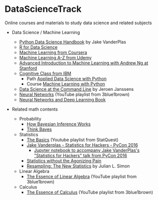 # DataScienceTrack
Online courses and materials to study data science and related subjects

* Data Science / Machine Learning
  * [Python Data Science Handbook](https://github.com/jakevdp/PythonDataScienceHandbook) by Jake VanderPlas
  * [R for Data Science](https://r4ds.had.co.nz/explore-intro.html)
  * [Machine Learning from Coursera](https://www.coursera.org/learn/machine-learning)
  * [Machine Learning A-Z from Udemy](https://www.udemy.com/machinelearning/)
  * [Advanced Introduction to Machine Learning with Andrew Ng at Stanford](https://www.youtube.com/watch?v=UzxYlbK2c7E&list=PLA89DCFA6ADACE599)
  * [Cognitive Class from IBM](https://cognitiveclass.ai/)
    * Path [Applied Data Science with Python](https://cognitiveclass.ai/learn/data-science-with-python/)
    * Course [Machine Learning with Python](https://cognitiveclass.ai/courses/machine-learning-with-python/)
  * [Data Science at the Command Line](https://www.datascienceatthecommandline.com) by Jeroen Janssens
  * [Neural Networks](https://www.youtube.com/playlist?list=PLZHQObOWTQDNU6R1_67000Dx_ZCJB-3pi) (YouTube playlist from 3blue1brown)
  * [Neural Networks and Deep Learning Book](http://neuralnetworksanddeeplearning.com/)
  
* Related math contents
  * Probability
    * [How Bayesian Inference Works](http://brohrer.github.io/how_bayesian_inference_works.html)
    * [Think Bayes](https://greenteapress.com/wp/think-bayes/)
  * Statistics
    * [The Basics](https://www.youtube.com/watch?v=qBigTkBLU6g&list=PLblh5JKOoLUK0FLuzwntyYI10UQFUhsY9) (Youtube playlist from StatQuest)
    * [Jake Vanderplas - Statistics for Hackers - PyCon 2016](https://www.youtube.com/watch?v=Iq9DzN6mvYA&t=553s)
      * [Jupyter notebook to accompany Jake VanderPlas's "Statistics for Hackers" talk from PyCon 2016](https://github.com/croach/statistics-for-hackers)
    * [Statistics without the Agonizing Pain](https://www.youtube.com/watch?v=5Dnw46eC-0o&t=601s)
    * [Resampling: The New Statistics](http://www.resample.com/intro-text-online/) by Julian L. Simon
  * Linear Algebra
    * [The Essence of Linear Algebra](https://www.youtube.com/watch?v=kjBOesZCoqc&list=PLZHQObOWTQDPD3MizzM2xVFitgF8hE_ab) (YouTube playlist from 3blue1brown)
  * Calculus
    * [The Essence of Calculus](https://www.youtube.com/watch?v=WUvTyaaNkzM&list=PLZHQObOWTQDMsr9K-rj53DwVRMYO3t5Yr) (YouTube playlist from 3blue1brown)
